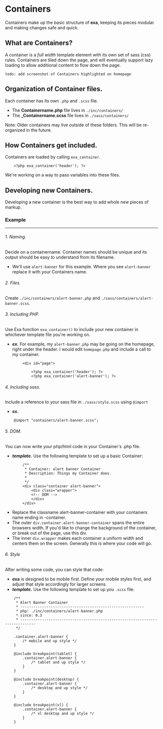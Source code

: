 # Containers

Containers make up the basic structure of **exa**, keeping its pieces modular and making changes safe and quick.

## What are Containers?

A container is a _full width_ template element with its own set of sass (css) rules. Containers are tiled down the page, and will eventually support lazy loading to allow additional content to flow down the page.

	todo: add screenshot of Containers highlighted on homepage

## Organization of Container files.

Each container has its own `.php` and `.scss` file. 

* The **Containername.php** file lives in `./inc/containers/` 
* The **_Containername.scss** file lives in `./sass/containers/`

Note: Older containers may live outside of these folders. This will be re-organized in the future. 

## How Containers get included.

Containers are loaded by calling `exa_container`.

		<?php exa_container('header'); ?>

We're working on a way to pass variables into these files.

## Developing new Containers.

Developing a new container is the best way to add whole new pieces of markup.

### Example

* * *

###### 1. Naming.

Decide on a containername. Container names should be unique and its output should be easy to understand from its filename. 

* We'll use `alert-banner` for this example. Where you see `alert-banner` replace it with your Containers name.

###### 2. Files.

Create `./inc/containers/alert-banner.php` and `./sass/containers/alert-banner.scss`.

###### 3. Including PHP.

Use Exa function `exa_container()` to include your new container in whichever template file you're working on.

* ***ex.*** For example, my `alert-banner.php` may be going on the homepage, right under the header. I would edit `homepage.php` and include a call to my container.
```
		<div id="page">

			<?php exa_container('header'); ?>
			<?php exa_container('alert-banner'); ?>
```

###### 4. Including sass.

Include a reference to your sass file in `./sass/style.scss` using `@import`

* ***ex.***  
```
	@import "containers/alert-banner.scss";
```

###### 5. DOM.

You can now write your php/html code in your Container's .php file. 

* ***template.*** Use the following template to set up a basic Container:	

```
		/**
		 * Container: alert banner Container
		 * Description: Things my Container does.
		 *
		 */
		<div class="container alert-banner">
			<div class="wrapper">
			<!-- DOM -->
			</div>
		</div>
```

* Replace the classname alert-banner-container with your containers name ending in -container.
* The outer `div.container.alert-banner-container` spans the entire browsers width. If you'd like to change the background of the container, or break out of the page, use this div.
* The inner `div.wrapper` makes each container a uniform width and centers them on the screen. Generally this is where your code will go.

###### 6. Style

After writing some code, you can style that code:

* **exa** is designed to be mobile first. Define your mobile styles first, and adjust that style accordingly for larger screens.
* ***template.*** Use the following template to set up you `.scss` file.

```
	/**
	 * Alert Banner Container
	 * ---------------------------------------------------------
	 * php: ./inc/containers/alert-banner.php
	 * since: 0.3
	 * -----------------------------------------------------------------------------
	 */
	
	.container.alert-banner {
		/* mobile and up style */
	}
	
	@include breakpoint(tablet) {
		.container.alert-banner {
			/* tablet and up style */
		}
	}

	@include breakpoint(desktop) {
		.container.alert-banner {
			/* desktop and up style */
		}
	}

	@include breakpoint(xl) {
		.container.alert-banner {
			/* xl desktop and up style */
		}	
	}
```


